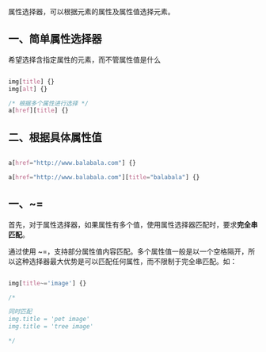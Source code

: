 
属性选择器，可以根据元素的属性及属性值选择元素。

## 一、简单属性选择器

希望选择含指定属性的元素，而不管属性值是什么

```css

img[title] {}
img[alt] {}

/* 根据多个属性进行选择 */
a[href][title] {}

```

## 二、根据具体属性值

```css

a[href="http://www.balabala.com"] {}

a[href="http://www.balabala.com"][title="balabala"] {}

```



## 一、~=

首先，对于属性选择器，如果属性有多个值，使用属性选择器匹配时，要求**完全串匹配**。

通过使用 ~=，支持部分属性值内容匹配。多个属性值一般是以一个空格隔开，所以这种选择器最大优势是可以匹配任何属性，而不限制于完全串匹配。如：

```css

img[title~='image'] {}

/*

同时匹配
img.title = 'pet image'
img.title = 'tree image'

*/

```

## 
